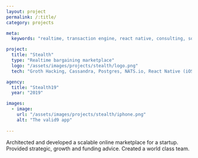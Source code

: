 ```yaml
---
layout: project
permalink: /:title/
category: projects

meta:
  keywords: "realtime, transaction engine, react native, consulting, software development, san francisco"

project:
  title: "Stealth"
  type: "Realtime bargaining marketplace"
  logo: "/assets/images/projects/stealth/logo.png"
  tech: "Groth Hacking, Cassandra, Postgres, NATS.io, React Native (iOS & Android), Javascript, React, Gatsby JS, WebSockets (uWebsockets.js)"

agency:
  title: "Stealth19"
  year: "2019"

images:
  - image:
    url: "/assets/images/projects/stealth/iphone.png"
    alt: "The valid9 app"
    
---
```

<p>Architected and developed a scalable online marketplace for a startup. Provided strategic, growth and funding advice. Created a world class team.</p>
